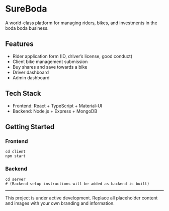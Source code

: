 # SureBoda

A world-class platform for managing riders, bikes, and investments in the boda boda business.

## Features
- Rider application form (ID, driver’s license, good conduct)
- Client bike management submission
- Buy shares and save towards a bike
- Driver dashboard
- Admin dashboard

## Tech Stack
- Frontend: React + TypeScript + Material-UI
- Backend: Node.js + Express + MongoDB

## Getting Started

### Frontend
```
cd client
npm start
```

### Backend
```
cd server
# (Backend setup instructions will be added as backend is built)
```

---

This project is under active development. Replace all placeholder content and images with your own branding and information.